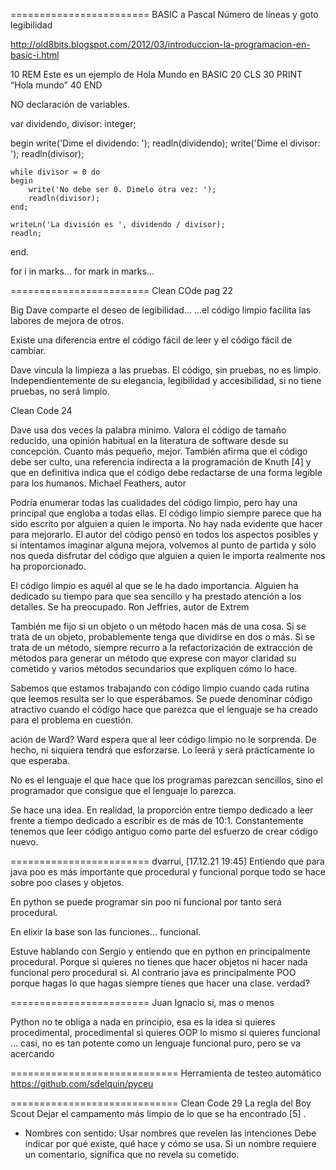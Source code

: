 
========================
BASIC a Pascal
Número de líneas y goto
legibilidad


http://old8bits.blogspot.com/2012/03/introduccion-la-programacion-en-basic-i.html

10 REM Este es un ejemplo de Hola Mundo en BASIC
20 CLS
30 PRINT “Hola mundo”
40 END

NO declaración de variables.


var
  dividendo, divisor: integer;

begin
    write('Dime el dividendo: ');
    readln(dividendo);
    write('Dime el divisor: ');
    readln(divisor);

    while divisor = 0 do
    begin
        write('No debe ser 0. Dimelo otra vez: ');
        readln(divisor);
    end;

    writeLn('La división es ', dividendo / divisor);
    readln;
end.


for i in marks...
for mark in marks...

========================
Clean COde pag 22

Big Dave comparte el deseo de legibilidad...
...el código limpio facilita las labores de mejora de otros.

Existe una diferencia entre el código fácil de leer y el código fácil de cambiar.

Dave vincula la limpieza a las pruebas. El código, sin pruebas, no es limpio.
Independientemente de su elegancia, legibilidad y accesibilidad, si no tiene
pruebas, no será limpio.

Clean Code 24

Dave usa dos veces la palabra mínimo. Valora el código de tamaño reducido, una
opinión habitual en la literatura de software desde su concepción. Cuanto más pequeño,
mejor.
También afirma que el código debe ser culto, una referencia indirecta a la
programación de Knuth [4] y que en definitiva indica que el código debe redactarse de una
forma legible para los humanos.
Michael Feathers, autor

Podría enumerar todas las cualidades del código limpio, pero hay una principal
que engloba a todas ellas. El código limpio siempre parece que ha sido escrito por alguien
a quien le importa. No hay nada evidente que hacer para mejorarlo. El autor del código
pensó en todos los aspectos posibles y si intentamos imaginar alguna mejora, volvemos al
punto de partida y sólo nos queda disfrutar del código que alguien a quien le importa
realmente nos ha proporcionado.

El código limpio es aquél al que se le ha dado
importancia. Alguien ha dedicado su tiempo para que sea sencillo y ha prestado atención a
los detalles. Se ha preocupado.
Ron Jeffries, autor de Extrem

También me fijo si un objeto o un
método hacen más de una cosa. Si se trata de un objeto, probablemente tenga que dividirse
en dos o más. Si se trata de un método, siempre recurro a la refactorización de extracción
de métodos para generar un método que exprese con mayor claridad su cometido y varios
métodos secundarios que expliquen cómo lo hace.

Sabemos que estamos trabajando con código limpio cuando cada rutina que leemos
resulta ser lo que esperábamos. Se puede denominar código atractivo cuando el código
hace que parezca que el lenguaje se ha creado para el problema en cuestión.

ación de Ward?
Ward espera que al leer código limpio no le sorprenda. De hecho, ni siquiera tendrá
que esforzarse. Lo leerá y será prácticamente lo que esperaba.

No es el lenguaje el que hace que los programas parezcan sencillos, sino el
programador que consigue que el lenguaje lo parezca.

Se hace una idea. En realidad, la proporción entre tiempo dedicado a leer frente a
tiempo dedicado a escribir es de más de 10:1. Constantemente tenemos que leer código
antiguo como parte del esfuerzo de crear código nuevo.

========================
dvarrui, [17.12.21 19:45]
Entiendo que para java poo es más importante que procedural y funcional porque todo se hace sobre poo clases y objetos.

En python se puede programar sin poo ni funcional por tanto será procedural.

En elixir la base son las funciones... funcional.

Estuve hablando con Sergio y entiendo que en python en principalmente procedural. Porque si quieres no tienes que hacer objetos ni hacer nada funcional pero procedural si. Al contrario java es principalmente POO porque hagas lo que hagas siempre tienes que hacer una clase. verdad?

========================
Juan Ignacio
si, mas o menos

Python no te obliga a nada en principio, esa es la idea
si quieres procedimental, procedimental
si quieres  OOP lo mismo
si quieres funcional ... casi, no es tan potente como un lenguaje funcional puro, pero se va acercando


=============================
Herramienta de testeo automático
https://github.com/sdelquin/pyceu

=============================
Clean Code 29
La regla del Boy Scout
Dejar el campamento más limpio de lo que se ha encontrado [5] .

* Nombres con sentido: Usar nombres que revelen las intenciones
Debe indicar por qué existe, qué hace y cómo se usa. Si un nombre requiere un
comentario, significa que no revela su cometido.
